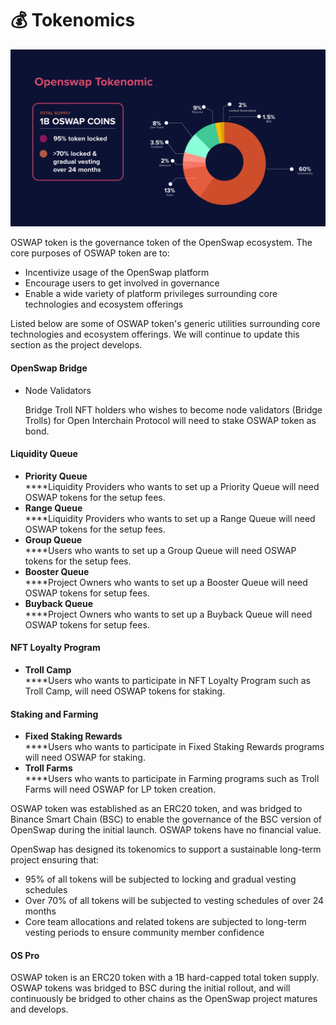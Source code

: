 # 💰 Tokenomics

![](.gitbook/assets/Tokenomic.jpg)

OSWAP token is the governance token of the OpenSwap ecosystem. The core purposes of OSWAP token are to:

* Incentivize usage of the OpenSwap platform
* Encourage users to get involved in governance
* Enable a wide variety of platform privileges surrounding core technologies and ecosystem offerings

Listed below are some of OSWAP token's generic utilities surrounding core technologies and ecosystem offerings. We will continue to update this section as the project develops.

#### **OpenSwap Bridge**

*   Node Validators

    Bridge Troll NFT holders who wishes to become node validators (Bridge Trolls) for Open Interchain Protocol will need to stake OSWAP token as bond.

#### Liquidity Queue

* **Priority Queue**\
  ****Liquidity Providers who wants to set up a Priority Queue will need OSWAP tokens for the setup fees.
* **Range Queue**\
  ****Liquidity Providers who wants to set up a Range Queue will need OSWAP tokens for the setup fees.
* **Group Queue**\
  ****Users who wants to set up a Group Queue will need OSWAP tokens for the setup fees.
* **Booster Queue**\
  ****Project Owners who wants to set up a Booster Queue will need OSWAP tokens for setup fees.
* **Buyback Queue**\
  ****Project Owners who wants to set up a Buyback Queue will need OSWAP tokens for setup fees.

#### NFT Loyalty Program

* **Troll Camp**\
  ****Users who wants to participate in NFT Loyalty Program such as Troll Camp, will need OSWAP tokens for staking.

#### **Staking and Farming**

* **Fixed Staking Rewards**\
  ****Users who wants to participate in Fixed Staking Rewards programs will need OSWAP for staking.
* **Troll Farms**\
  ****Users who wants to participate in Farming programs such as Troll Farms will need OSWAP for LP token creation.

OSWAP token was established as an ERC20 token, and was bridged to Binance Smart Chain (BSC) to enable the governance of the BSC version of OpenSwap during the initial launch. OSWAP tokens have no financial value.

OpenSwap has designed its tokenomics to support a sustainable long-term project ensuring that:

* 95% of all tokens will be subjected to locking and gradual vesting schedules
* Over 70% of all tokens will be subjected to vesting schedules of over 24 months
* Core team allocations and related tokens are subjected to long-term vesting periods to ensure community member confidence

#### OS Pro

OSWAP token is an ERC20 token with a 1B hard-capped total token supply. OSWAP tokens was bridged to BSC during the initial rollout, and will continuously be bridged to other chains as the OpenSwap project matures and develops.
